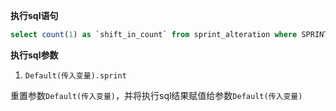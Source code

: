 <p class="panel-title"><b>执行sql语句</b></p>

```sql
select count(1) as `shift_in_count` from sprint_alteration where SPRINT_ID = ? and `type` = '2' 

```

<p class="panel-title"><b>执行sql参数</b></p>

1. `Default(传入变量).sprint`

重置参数`Default(传入变量)`，并将执行sql结果赋值给参数`Default(传入变量)`
